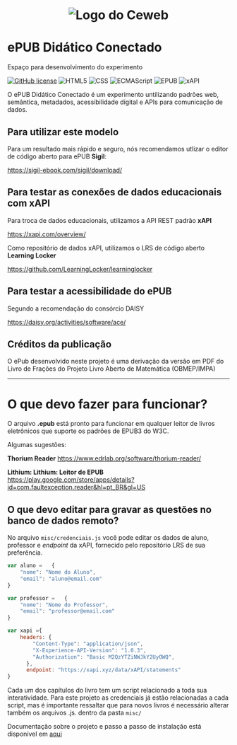 <h1 align="center">
    <img src="https://ceweb.br/assets/img/logo-ceweb-br.png" alt="Logo do Ceweb"/>
</h1>

# ePUB Didático Conectado
Espaço para desenvolvimento do experimento

[![GitHub license](https://img.shields.io/github/license/Naereen/StrapDown.js.svg)](https://github.com/Naereen/StrapDown.js/blob/master/LICENSE)
![HTML5](https://img.shields.io/badge/HTML-5-green)
![CSS](https://img.shields.io/badge/CSS-3-green)
![ECMAScript](https://img.shields.io/badge/ECMAScript-6-green)
![EPUB](https://img.shields.io/badge/EPUB-3-blue)
![xAPI](https://img.shields.io/badge/xAPI-1.0.3-blue)

O ePUB Didático Conectado é um experimento untilizando padrões web, semântica, metadados, acessibilidade digital e APIs para comunicação de dados. 


## Para utilizar este modelo

Para um resultado mais rápido e seguro, nós recomendamos utlizar o editor de código aberto para ePUB **Sigil**: 

https://sigil-ebook.com/sigil/download/

## Para testar as conexões de dados educacionais com xAPI 

Para troca de dados educacionais, utilizamos a API REST padrão **xAPI** 

https://xapi.com/overview/

Como repositório de dados xAPI, utilizamos o LRS de código aberto **Learning Locker**

https://github.com/LearningLocker/learninglocker

## Para testar a acessibilidade do ePUB 
Segundo a recomendação do consórcio DAISY

https://daisy.org/activities/software/ace/

## Créditos da publicação
O ePub desenvolvido neste projeto é uma derivação da versão em PDF do Livro de Frações do Projeto Livro Aberto de Matemática (OBMEP/IMPA)

---

 # O que devo fazer para funcionar?

 O arquivo **.epub** está pronto para funcionar em qualquer
 leitor de livros eletrônicos que suporte os padrões de
  EPUB3 do W3C.

  Algumas sugestões:

**Thorium Reader**
https://www.edrlab.org/software/thorium-reader/

**Lithium: Lithium: Leitor de EPUB**
https://play.google.com/store/apps/details?id=com.faultexception.reader&hl=pt_BR&gl=US

## O que devo editar para gravar as questões no banco de dados remoto?

No arquivo `misc/credenciais.js` você pode editar os dados de 
aluno, professor e *endpoint* da xAPI, fornecido pelo repositório LRS
de sua preferência. 

```js
var aluno =   {
    "nome": "Nome do Aluno",
    "email": "aluno@email.com"
}

var professor =   {
    "nome": "Nome do Professor",
    "email": "professor@email.com"
}

var xapi ={
    headers: {
        "Content-Type": "application/json",
        "X-Experience-API-Version": "1.0.3",
        "Authorization": "Basic M2QzYTZiNWJkY2UyOWQ",
      },
      endpoint: "https://xapi.xyz/data/xAPI/statements"
}
```

Cada um dos capítulos do livro tem um script relacionado a toda sua interatividade. Para este projeto as credenciais já estão relacionadas a cada script, mas é importante ressaltar que para novos livros é necessário alterar também os arquivos .js. dentro da pasta `misc/`


Documentação sobre o projeto e passo a passo de instalação está disponível em [aqui](https://github.com/W3CBrasil/epub-didatico-conectado/blob/master/Documenta%C3%A7%C3%A3o%20de%20Implementa%C3%A7%C3%A3o%20-%20ePub%20Did%C3%A1tico%20Conectado.pdf)
